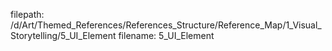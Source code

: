 filepath: /d/Art/Themed_References/References_Structure/Reference_Map/1_Visual_Storytelling/5_UI_Element
filename: 5_UI_Element
